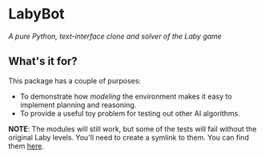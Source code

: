 # LabyBot
*A pure Python, text-interface clone and solver of the Laby game*

## What's it for?

This package has a couple of purposes:

* To demonstrate how *modeling* the environment makes it easy to implement 
  planning and reasoning.
* To provide a useful toy problem for testing out other AI algorithms.

**NOTE**: The modules will still work, but some of the tests will fail without 
the original Laby levels. You'll need to create a symlink to them. You can 
find them [here](https://github.com/sgimenez/laby/tree/master/data/levels).

